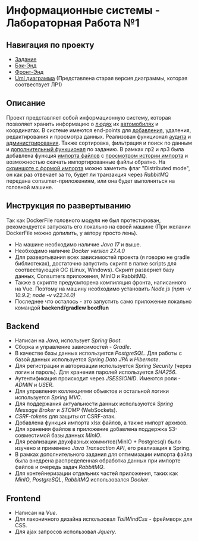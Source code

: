 # Информационные системы - Лабораторная Работа №1

## Навигация по проекту
* [Задание](Task.md)
* [Бэк-Энд](backend/src/main/java/com/example/backend)
* [Фронт-Энд](frontend/src)
* [Uml диаграмма](images/UmlDiagram.png) (Представлена старая версия диаграммы, которая соотвествует ЛР1)

## Описание

Проект представляет собой информационную систему, которая позволяет хранить информацию о [людях](images/HumansTable.png "HumansTable") их [автомобилях](images/CarsTable.png "CarsTable") и координатах.
В системе имеются end-points для [добавления](images/AddHumanForm[PreviewPage].png), удаления, редактирования и просмотра данных. Реализован функционал [aудита](images/AuditWindow.png "AuditWindow") и [администрирования](images/AdminRequests.png "AdminRequests").
Также сортировка, фильтрация и поиск по данным и [дополнительный функционал](images/AdditionalFunctionality.png "AdditionalFunctionality") по заданию.
В рамках лр2 и лр3 была добавлена функция [импорта файлов](images/ImportPage.png) с [просмотром истории импорта](images/HistoryPage.png) и возможностью скачать импортированные файлы обратно. На [скриншоте с формой импорта](/images/ImportPage.png) можно заметить флаг "Distributed mode", он как раз отвечает за то, будет ли транзакция через *RabbitMQ* передана consumer-приложениям, или она будет выполняться на головной машине.

## Инструкция по развертыванию
Так как DockerFile головного модуля не был протестирован, рекомендуется запускать его локально на своей машине (При желании DockerFile можно допилить, у автору просто лень).

* На машине необходимо наличие *Java 17* и выше.
* Необходимо наличие *Docker version 27.4.0*
* Для развертывания всех зависимостей проекта (я говорю не gradle библиотеках), достаточно запустить скрипт в папке scripts для соотвествующей ОС (Linux, Windows). Скрипт развернет базу данных, Consumers приложения, MinIO и RabbitMQ.
* Также в скрипте предусмторена компиляция фронта, написанного на Vue. Поэтому на машину необходимо установить *Node.js (npm -v 10.9.2; node -v v22.14.0)*
* Последнее что осталось - это запустить само приложение локально командой **backend/gradlew bootRun**



## Backend
* Написан на *Java*, использует *Spring Boot*.
* Сборка и управление зависимостей - *Gradle*.
* В качестве базы данных используется *PostgreSQL*. Для работы с базой данных используется *Spring Data JPA* и *Hibernate*.
* Для регистрации и авторизации используется *Spring Security* (через логин и пароль). Для хранения паролей используется *SHA256*.
* Аутентификация происходит через *JSESSIONID*. Имеются роли - *ADMIN* и *USER*.
* Для управления коллекциями объектов и остальной логики используется *Spring MVC*.
* Для поддержания актуальности данных используются *Spring Message Broker* и *STOMP* (WebSockets).
* *CSRF-tokens* для защиты от CSRF-атак.
* Добавлена функция импорта xlsx файлов, а также импорт архивов.
* Для хранения файлов в приложение добавлена поддержка S3-совместимой базы данных *MinIO*.
* Для реализации двухфазных коммитов(MinIO + Postgresql) было изучено и применено *Java Transaction API*, его реализация в Spring.
* В рамках дополнительного задания для оптимизации импорта файла была внедрена распределенная обработка данных при импорте файлов и очередь задач *RabbitMQ*.
* Для контейнеризации отдельних частей приложения, таких как *MinIO*, *PostgreSQL*, *RabbitMQ* использовался *Docker*.
## Frontend

* Написан на *Vue*.
* Для лаконичного дизайна использовал *TailWindCss* - фреймворк для CSS.
* Для ajax запросов использовал *Jquery*.
